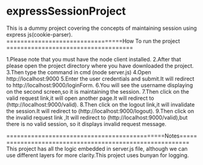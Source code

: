 # expressSessionProject
This is a dummy project covering the concepts of maintaining session using express
 js(cookie-parser).
=================================How To run the project ====================================

1.Please note that you must have the node client installed.
2.After that please open the project directory where you have downloaded the project.
3.Then type the command in cmd (node server.js)
4.Open http://localhost:9000
5.Enter the user credentials and submit.It will redirect to http://localhost:9000/loginForm.
6.You will see the username displaying on the second screen,so it is maintaining the session.
7.Then click on the valid request link,it will open another page.It will redirect to (http://localhost:9000/valid).
8.Then click on the logout link,it will invalidate the session.It will redirect to (http://localhost:9000/logout).
9.Then click on the invalid request link ,It will redirect to (http://localhost:9000/valid),but there is no valid session, so it displays invalid request message.

=============================================Notes=========================================================
This project has all the logic embedded in server.js file, although we can use different layers for more clarity.This project uses bunyan for logging.
